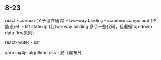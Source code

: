 ## 8-23
react   - context (父子组件通信)
        - two-way binding
        - stateless component (不能设ref)
        - lift state up (比two-way binding 多了一些代码，但遵循top-down data flow原则)

react-router - ssr

yarn
log4js
algrithmn 
css - 双飞翼布局
